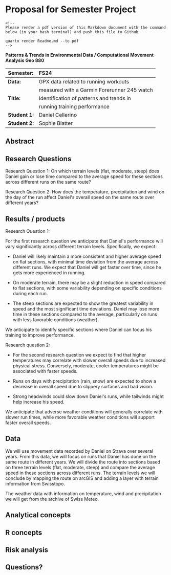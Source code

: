 # Proposal for Semester Project

```{=html}
<!-- 
Please render a pdf version of this Markdown document with the command below (in your bash terminal) and push this file to Github

quarto render Readme.md --to pdf
-->
```
**Patterns & Trends in Environmental Data / Computational Movement Analysis Geo 880**

| Semester:      | FS24                                       |
|:---------------|:----------------------------------------   |
| **Data:**      | GPX data related to running workouts       | 
|                | measured with a Garmin Forerunner 245 watch|
| **Title:**     | Identification of patterns and trends in   |
|                | running training performance               |
| **Student 1:** | Daniel Cellerino                           |
| **Student 2:** | Sophie Blatter                             |

## Abstract

<!-- (50-60 words) -->

## Research Questions

<!-- (50-60 words) -->

Research Question 1: On which terrain levels (flat, moderate, steep) does Daniel gain or lose time compared to the average speed for these sections across different runs on the same route?

Research Question 2: How does the temperature, precipitation and wind on the day of the run affect Daniel's overall speed on the same route over different years?

## Results / products

<!-- What do you expect, anticipate? -->

Research Question 1:

For the first research question we anticipate that Daniel's performance will vary significantly across different terrain levels. Specifically, we expect:

-   Daniel will likely maintain a more consistent and higher average speed on flat sections, with minimal time deviation from the average across different runs. We expect that Daniel will get faster over time, since he gets more experienced in running.

-   On moderate terrain, there may be a slight reduction in speed compared to flat sections, with some variability depending on specific conditions during each run.

-   The steep sections are expected to show the greatest variability in speed and the most significant time deviations. Daniel may lose more time in these sections compared to the average, particularly on runs with less favorable conditions (weather).

We anticipate to identify specific sections where Daniel can focus his training to improve performance.

Research question 2:

-   For the second research question we expect to find that higher temperatures may correlate with slower overall speeds due to increased physical stress. Conversely, moderate, cooler temperatures might be associated with faster speeds.

-   Runs on days with precipitation (rain, snow) are expected to show a decrease in overall speed due to slippery surfaces and bad vision.

-   Strong headwinds could slow down Daniel's runs, while tailwinds might help increase his speed.

We anticipate that adverse weather conditions will generally correlate with slower run times, while more favorable weather conditions will support faster overall speeds.

## Data

<!-- What data will you use? Will you require additional context data? Where do you get this data from? Do you already have all the data? -->

We will use movement data recorded by Daniel on Strava over several years. From this data, we will focus on runs that Daniel has done on the same route in different years. We will divide the route into sections based on three terrain levels (flat, moderate, steep) and compare the average speed in these sections across different runs. The terrain levels we will conclude by mapping the route on arcGIS and adding a layer with terrain information from Swisstopo.

The weather data with information on temperature, wind and precipitation we will get from the archive of Swiss Meteo.

## Analytical concepts

<!-- Which analytical concepts will you use? What conceptual movement spaces and respective modelling approaches of trajectories will you be using? What additional spatial analysis methods will you be using? -->

## R concepts

<!-- Which R concepts, functions, packages will you mainly use. What additional spatial analysis methods will you be using? -->

## Risk analysis

<!-- What could be the biggest challenges/problems you might face? What is your plan B? -->

## Questions?

<!-- Which questions would you like to discuss at the coaching session? -->
